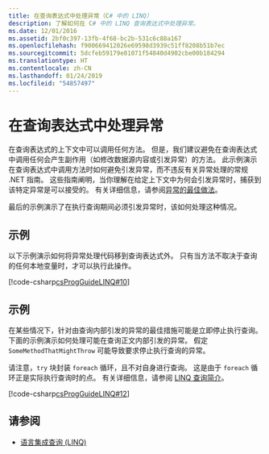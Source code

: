 ```yaml
---
title: 在查询表达式中处理异常（C# 中的 LINQ）
description: 了解如何在 C# 中的 LINQ 查询表达式中处理异常。
ms.date: 12/01/2016
ms.assetid: 2bf0c397-13fb-4f68-bc2b-531c6c88a167
ms.openlocfilehash: f900669412026e69598d3939c51ff8208b51b7ec
ms.sourcegitcommit: 5dcfeb59179e81071f54840d4902cbe00b184294
ms.translationtype: HT
ms.contentlocale: zh-CN
ms.lasthandoff: 01/24/2019
ms.locfileid: "54857497"
---
```

# <a name="handle-exceptions-in-query-expressions"></a>在查询表达式中处理异常

在查询表达式的上下文中可以调用任何方法。 但是，我们建议避免在查询表达式中调用任何会产生副作用（如修改数据源内容或引发异常）的方法。 此示例演示在查询表达式中调用方法时如何避免引发异常，而不违反有关异常处理的常规 .NET 指南。 这些指南阐明，当你理解在给定上下文中为何会引发异常时，捕获到该特定异常是可以接受的。 有关详细信息，请参阅[异常的最佳做法](../../standard/exceptions/best-practices-for-exceptions.md)。

最后的示例演示了在执行查询期间必须引发异常时，该如何处理这种情况。

## <a name="example"></a>示例

以下示例演示如何将异常处理代码移到查询表达式外。 只有当方法不取决于查询的任何本地变量时，才可以执行此操作。

[!code-csharp[csProgGuideLINQ#10](~/samples/snippets/csharp/concepts/linq/how-to-handle-exceptions-in-query-expressions_1.cs)]

## <a name="example"></a>示例

在某些情况下，针对由查询内部引发的异常的最佳措施可能是立即停止执行查询。 下面的示例演示如何处理可能在查询正文内部引发的异常。 假定 `SomeMethodThatMightThrow` 可能导致要求停止执行查询的异常。

请注意，`try` 块封装 `foreach` 循环，且不对自身进行查询。 这是由于 `foreach` 循环正是实际执行查询时的点。 有关详细信息，请参阅 [LINQ 查询简介](../programming-guide/concepts/linq/introduction-to-linq-queries.md)。

[!code-csharp[csProgGuideLINQ#12](~/samples/snippets/csharp/concepts/linq/how-to-handle-exceptions-in-query-expressions_2.cs)]

## <a name="see-also"></a>请参阅

- [语言集成查询 (LINQ)](index.md)
